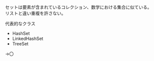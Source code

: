 セットは要素が含まれているコレクション、数学における集合に似ている。  
リストと違い重複を許さない。  

代表的なクラス  
- HashSet
- LinkedHashSet
- TreeSet  

→〇